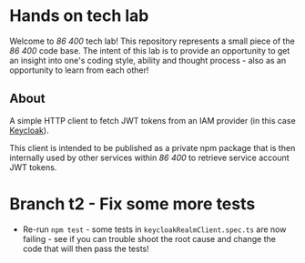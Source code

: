 # Hands on tech lab

Welcome to *86 400* tech lab! This repository represents a small piece of the *86 400* code base. The intent of this lab is to provide an opportunity to get an insight into one's coding style, ability and thought process - also as an opportunity to learn from each other!

## About

A simple HTTP client to fetch JWT tokens from an IAM provider (in this case [Keycloak](https://www.keycloak.org/)).

This client is intended to be published as a private npm package that is then internally used by other services within *86 400* to retrieve service account JWT tokens.

# Branch t2 - Fix some more tests

* Re-run `npm test` - some tests in `keycloakRealmClient.spec.ts` are now failing - see if you can trouble shoot the root cause and change the code that will then pass the tests!

